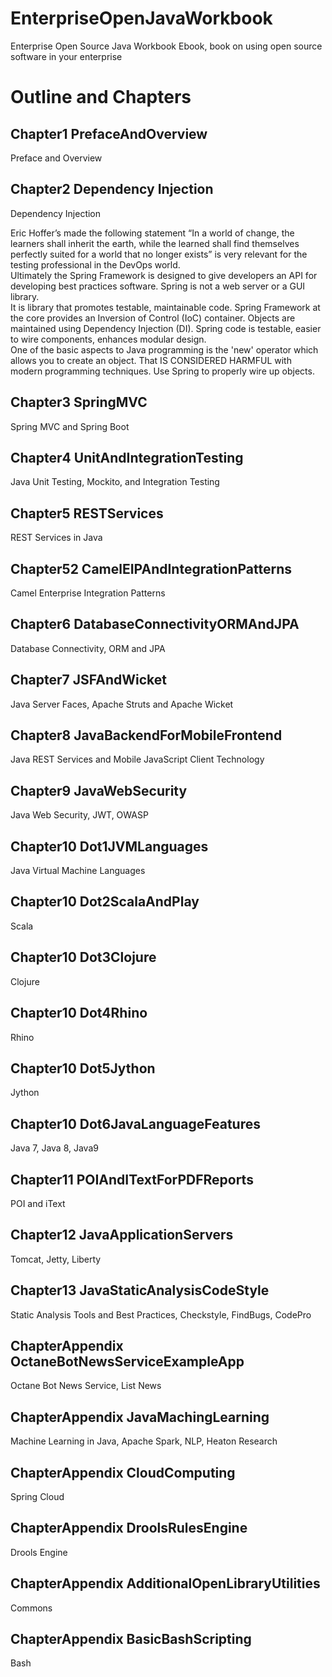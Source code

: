 # EnterpriseOpenJavaWorkbook
Enterprise Open Source Java Workbook Ebook, book on using open source software in your enterprise

# Outline and Chapters

## Chapter1 PrefaceAndOverview

Preface and Overview

## Chapter2 Dependency Injection

Dependency Injection

Eric Hoffer’s made the following statement “In a world of change, the learners shall 
inherit the earth, while the learned shall find themselves perfectly suited for a world
that no longer exists” is very relevant for the testing professional in the DevOps world.  
Ultimately the Spring Framework is designed to give developers an API for developing 
best practices software.  Spring is not a web server or a GUI library.  
It is library that promotes testable, maintainable code.  Spring Framework at the 
core provides an Inversion of Control (IoC) container. Objects are maintained using 
Dependency Injection (DI).  Spring code is testable, easier to wire components, enhances modular design.  
One of the basic aspects to Java programming is the 'new' operator which allows you to create an object. 
That IS CONSIDERED HARMFUL with modern programming techniques.  Use Spring to properly wire up objects.   


## Chapter3 SpringMVC

Spring MVC and Spring Boot

## Chapter4 UnitAndIntegrationTesting

Java Unit Testing, Mockito, and Integration Testing

## Chapter5 RESTServices

REST Services in Java

## Chapter52 CamelEIPAndIntegrationPatterns

Camel Enterprise Integration Patterns

## Chapter6 DatabaseConnectivityORMAndJPA

Database Connectivity, ORM and JPA

## Chapter7 JSFAndWicket

Java Server Faces, Apache Struts and Apache Wicket

## Chapter8 JavaBackendForMobileFrontend

Java REST Services and Mobile JavaScript Client Technology

## Chapter9 JavaWebSecurity

Java Web Security, JWT, OWASP

## Chapter10 Dot1JVMLanguages

Java Virtual Machine Languages

## Chapter10 Dot2ScalaAndPlay

Scala

## Chapter10 Dot3Clojure

Clojure

## Chapter10 Dot4Rhino

Rhino

## Chapter10 Dot5Jython

Jython

## Chapter10 Dot6JavaLanguageFeatures

Java 7, Java 8, Java9

## Chapter11 POIAndITextForPDFReports

POI and iText

## Chapter12 JavaApplicationServers

Tomcat, Jetty, Liberty

## Chapter13 JavaStaticAnalysisCodeStyle

Static Analysis Tools and Best Practices, Checkstyle, FindBugs, CodePro

## ChapterAppendix OctaneBotNewsServiceExampleApp

Octane Bot News Service, List News

## ChapterAppendix JavaMachingLearning

Machine Learning in Java, Apache Spark, NLP, Heaton Research

## ChapterAppendix CloudComputing

Spring Cloud

## ChapterAppendix DroolsRulesEngine

Drools Engine

## ChapterAppendix AdditionalOpenLibraryUtilities

Commons

## ChapterAppendix BasicBashScripting

Bash
